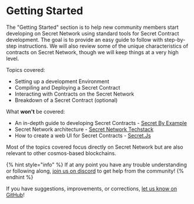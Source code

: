 # Getting Started

The "Getting Started" section is to help new community members start developing on Secret Network using standard tools for Secret Contract development. The goal is to provide an easy guide to follow with step-by-step instructions. We will also review some of the unique characteristics of contracts on Secret Network, though we will keep things at a very high level.

Topics covered:

* Setting up a development Environment
* Compiling and Deploying a Secret Contract
* Interacting with Contracts on the Secret Network
* Breakdown of a Secret Contract (optional)

What **won't** be covered:

* An in-depth guide to developing Secret Contracts - [Secret By Example](../secret-by-example/)
* Secret Network architecture - [Secret Network Techstack](../../overview-ecosystem-and-technology/techstack/)
* How to create a web UI for Secret Contracts - [Secret.Js](../tools-and-libraries/secretjs/)

Most of the topics covered focus directly on Secret Network but are also relevant to other cosmos-based blockchains.

{% hint style="info" %}
If at any point you have any trouble understanding or following along, [join us on discord](https://chat.scrt.network) to get help from the community!
{% endhint %}

If you have suggestions, improvements, or corrections, [let us know on GitHub](https://github.com/SecretFoundation/docs/issues)!
